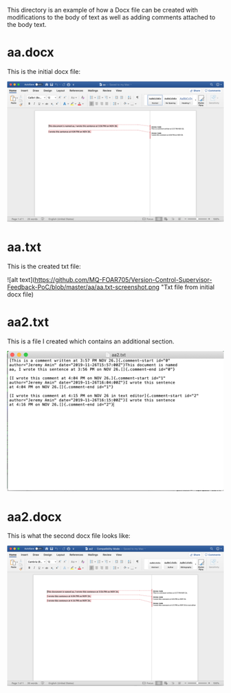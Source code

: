 This directory is an example of how a Docx file can be created with modifications to the body of text as well as adding comments attached to the body text.

# aa.docx

This is the initial docx file:

![alt text](https://github.com/MQ-FOAR705/Version-Control-Supervisor-Feedback-PoC/blob/master/aa/aa.docx-screenshot.png "Initial Docx file")

# aa.txt

This is the created txt file:

![alt text](https://github.com/MQ-FOAR705/Version-Control-Supervisor-Feedback-PoC/blob/master/aa/aa.txt-screenshot.png "Txt file from initial docx file)


# aa2.txt

This is a file I created which contains an additional section.

![alt text](https://github.com/MQ-FOAR705/Version-Control-Supervisor-Feedback-PoC/blob/master/aa/aa2.txt-screenshot.png "Modified aa.txt")
  
# aa2.docx

This is what the second docx file looks like:

![alt text](https://github.com/MQ-FOAR705/Version-Control-Supervisor-Feedback-PoC/blob/master/aa/aa2.docx-screenshot.png "Final Docx file!")

